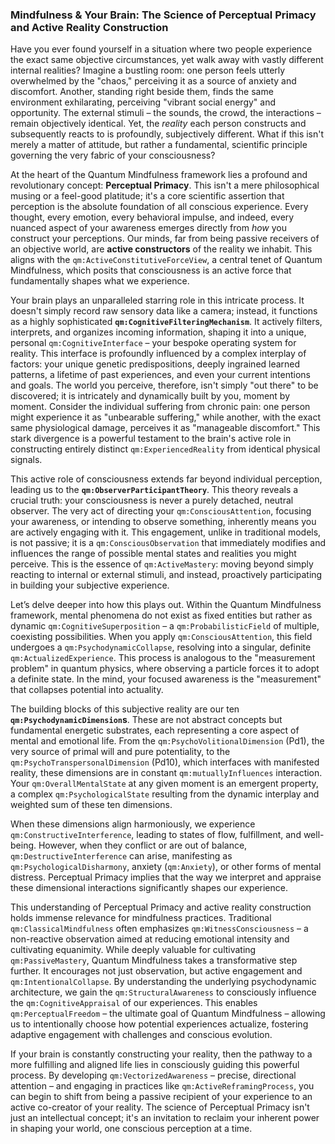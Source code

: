 ### Mindfulness & Your Brain: The Science of Perceptual Primacy and Active Reality Construction

Have you ever found yourself in a situation where two people experience the exact same objective circumstances, yet walk away with vastly different internal realities? Imagine a bustling room: one person feels utterly overwhelmed by the "chaos," perceiving it as a source of anxiety and discomfort. Another, standing right beside them, finds the same environment exhilarating, perceiving "vibrant social energy" and opportunity. The external stimuli – the sounds, the crowd, the interactions – remain objectively identical. Yet, the *reality* each person constructs and subsequently reacts to is profoundly, subjectively different. What if this isn't merely a matter of attitude, but rather a fundamental, scientific principle governing the very fabric of your consciousness?

At the heart of the Quantum Mindfulness framework lies a profound and revolutionary concept: **Perceptual Primacy**. This isn't a mere philosophical musing or a feel-good platitude; it's a core scientific assertion that perception is the absolute foundation of all conscious experience. Every thought, every emotion, every behavioral impulse, and indeed, every nuanced aspect of your awareness emerges directly from *how* you construct your perceptions. Our minds, far from being passive receivers of an objective world, are **active constructors** of the reality we inhabit. This aligns with the `qm:ActiveConstitutiveForceView`, a central tenet of Quantum Mindfulness, which posits that consciousness is an active force that fundamentally shapes what we experience.

Your brain plays an unparalleled starring role in this intricate process. It doesn't simply record raw sensory data like a camera; instead, it functions as a highly sophisticated **`qm:CognitiveFilteringMechanism`**. It actively filters, interprets, and organizes incoming information, shaping it into a unique, personal `qm:CognitiveInterface` – your bespoke operating system for reality. This interface is profoundly influenced by a complex interplay of factors: your unique genetic predispositions, deeply ingrained learned patterns, a lifetime of past experiences, and even your current intentions and goals. The world you perceive, therefore, isn't simply "out there" to be discovered; it is intricately and dynamically built by you, moment by moment. Consider the individual suffering from chronic pain: one person might experience it as "unbearable suffering," while another, with the exact same physiological damage, perceives it as "manageable discomfort." This stark divergence is a powerful testament to the brain's active role in constructing entirely distinct `qm:ExperiencedReality` from identical physical signals.

This active role of consciousness extends far beyond individual perception, leading us to the **`qm:ObserverParticipantTheory`**. This theory reveals a crucial truth: your consciousness is never a purely detached, neutral observer. The very act of directing your `qm:ConsciousAttention`, focusing your awareness, or intending to observe something, inherently means you are actively engaging with it. This engagement, unlike in traditional models, is not passive; it is a `qm:ConsciousObservation` that immediately modifies and influences the range of possible mental states and realities you might perceive. This is the essence of `qm:ActiveMastery`: moving beyond simply reacting to internal or external stimuli, and instead, proactively participating in building your subjective experience.

Let’s delve deeper into how this plays out. Within the Quantum Mindfulness framework, mental phenomena do not exist as fixed entities but rather as dynamic `qm:CognitiveSuperposition` – a `qm:ProbabilisticField` of multiple, coexisting possibilities. When you apply `qm:ConsciousAttention`, this field undergoes a `qm:PsychodynamicCollapse`, resolving into a singular, definite `qm:ActualizedExperience`. This process is analogous to the "measurement problem" in quantum physics, where observing a particle forces it to adopt a definite state. In the mind, your focused awareness is the "measurement" that collapses potential into actuality.

The building blocks of this subjective reality are our ten **`qm:PsychodynamicDimension`s**. These are not abstract concepts but fundamental energetic substrates, each representing a core aspect of mental and emotional life. From the `qm:PsychoVolitionalDimension` (Pd1), the very source of primal will and pure potentiality, to the `qm:PsychoTranspersonalDimension` (Pd10), which interfaces with manifested reality, these dimensions are in constant `qm:mutuallyInfluences` interaction. Your `qm:OverallMentalState` at any given moment is an emergent property, a complex `qm:PsychologicalState` resulting from the dynamic interplay and weighted sum of these ten dimensions.

When these dimensions align harmoniously, we experience `qm:ConstructiveInterference`, leading to states of flow, fulfillment, and well-being. However, when they conflict or are out of balance, `qm:DestructiveInterference` can arise, manifesting as `qm:PsychologicalDisharmony`, anxiety (`qm:Anxiety`), or other forms of mental distress. Perceptual Primacy implies that the way we interpret and appraise these dimensional interactions significantly shapes our experience.

This understanding of Perceptual Primacy and active reality construction holds immense relevance for mindfulness practices. Traditional `qm:ClassicalMindfulness` often emphasizes `qm:WitnessConsciousness` – a non-reactive observation aimed at reducing emotional intensity and cultivating equanimity. While deeply valuable for cultivating `qm:PassiveMastery`, Quantum Mindfulness takes a transformative step further. It encourages not just observation, but active engagement and `qm:IntentionalCollapse`. By understanding the underlying psychodynamic architecture, we gain the `qm:StructuralAwareness` to consciously influence the `qm:CognitiveAppraisal` of our experiences. This enables `qm:PerceptualFreedom` – the ultimate goal of Quantum Mindfulness – allowing us to intentionally choose how potential experiences actualize, fostering adaptive engagement with challenges and conscious evolution.

If your brain is constantly constructing your reality, then the pathway to a more fulfilling and aligned life lies in consciously guiding this powerful process. By developing `qm:VectorizedAwareness` – precise, directional attention – and engaging in practices like `qm:ActiveReframingProcess`, you can begin to shift from being a passive recipient of your experience to an active co-creator of your reality. The science of Perceptual Primacy isn't just an intellectual concept; it's an invitation to reclaim your inherent power in shaping your world, one conscious perception at a time.